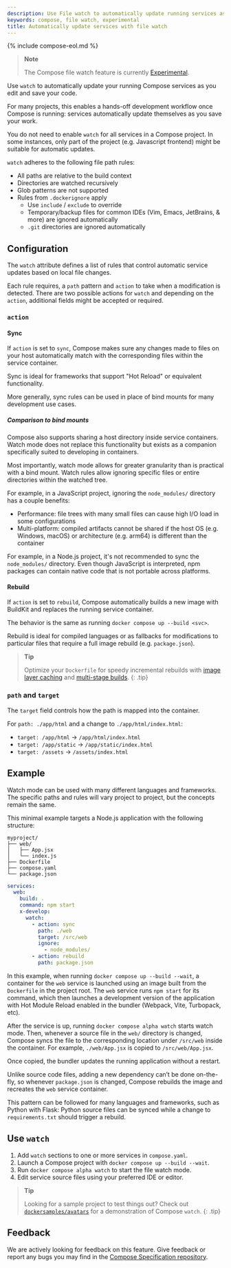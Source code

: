 ```yaml
---
description: Use File watch to automatically update running services as you work
keywords: compose, file watch, experimental 
title: Automatically update services with file watch
---
```

{% include compose-eol.md %}

> **Note**
>
> The Compose file watch feature is currently [Experimental](../release-lifecycle.md).

Use `watch` to automatically update your running Compose services as you edit and save your code.

For many projects, this enables a hands-off development workflow once Compose is running: services automatically update themselves as you save your work.

You do not need to enable `watch` for all services in a Compose project. In some instances, only part of the project (e.g. Javascript frontend) might be suitable for automatic updates.

`watch` adheres to the following file path rules:
* All paths are relative to the build context
* Directories are watched recursively
* Glob patterns are not supported
* Rules from `.dockerignore` apply
  * Use `include` / `exclude` to override
  * Temporary/backup files for common IDEs (Vim, Emacs, JetBrains, & more) are ignored automatically
  * `.git` directories are ignored automatically

## Configuration

The `watch` attribute defines a list of rules that control automatic service updates based on local file changes.

Each rule requires, a `path` pattern and `action` to take when a modification is detected. There are two possible actions for `watch` and depending on
the `action`, additional fields might be accepted or required. 

### `action`

#### Sync

If `action` is set to `sync`, Compose makes sure any changes made to files on your host automatically match with the corresponding files within the service container.

Sync is ideal for frameworks that support "Hot Reload" or equivalent functionality.

More generally, sync rules can be used in place of bind mounts for many development use cases.

##### Comparison to bind mounts
Compose also supports sharing a host directory inside service containers. Watch mode does not replace this functionality but exists as a companion specifically suited to developing in containers.

Most importantly, watch mode allows for greater granularity than is practical with a bind mount. Watch rules allow ignoring specific files or entire directories within the watched tree.

For example, in a JavaScript project, ignoring the `node_modules/` directory has a couple benefits:
* Performance: file trees with many small files can cause high I/O load in some configurations
* Multi-platform: compiled artifacts cannot be shared if the host OS (e.g. Windows, macOS) or architecture (e.g. arm64) is different than the container

For example, in a Node.js project, it's not recommended to sync the `node_modules/` directory. Even though JavaScript is interpreted, npm packages can contain native code that is not portable across platforms.

#### Rebuild

If `action` is set to `rebuild`, Compose automatically builds a new image with BuildKit and replaces the running service container.

The behavior is the same as running `docker compose up --build <svc>`.

Rebuild is ideal for compiled languages or as fallbacks for modifications to particular files that require a full
image rebuild (e.g. `package.json`).

>**Tip**
>
> Optimize your `Dockerfile` for speedy
incremental rebuilds with [image layer caching](/build/cache)
and [multi-stage builds](/build/building/multi-stage/).
{: .tip}

### `path` and `target`

The `target` field controls how the path is mapped into the container.

For `path: ./app/html` and a change to `./app/html/index.html`:

* `target: /app/html` -> `/app/html/index.html`
* `target: /app/static` -> `/app/static/index.html`
* `target: /assets` -> `/assets/index.html`

## Example
Watch mode can be used with many different languages and frameworks.
The specific paths and rules will vary project to project, but the concepts remain the same. 

This minimal example targets a Node.js application with the following structure:
```text
myproject/
├── web/
│   ├── App.jsx
│   └── index.js
├── Dockerfile
├── compose.yaml
└── package.json
```

```yaml
services:
  web:
    build: .
    command: npm start
    x-develop:
      watch:
        - action: sync
          path: ./web
          target: /src/web
          ignore:
            - node_modules/
        - action: rebuild
          path: package.json
```

In this example, when running `docker compose up --build --wait`, a container for the `web` service is launched using an image built from the `Dockerfile` in the project root.
The `web` service runs `npm start` for its command, which then launches a development version of the application with Hot Module Reload enabled in the bundler (Webpack, Vite, Turbopack, etc).

After the service is up, running `docker compose alpha watch` starts watch mode.
Then, whenever a source file in the `web/` directory is changed, Compose syncs the file to the corresponding location under `/src/web` inside the container.
For example, `./web/App.jsx` is copied to `/src/web/App.jsx`.

Once copied, the bundler updates the running application without a restart.

Unlike source code files, adding a new dependency can’t be done on-the-fly, so whenever `package.json` is changed, Compose
rebuilds the image and recreates the `web` service container.

This pattern can be followed for many languages and frameworks, such as Python with Flask: Python source files can be synced while a change to `requirements.txt` should trigger a rebuild.

## Use `watch`

1. Add `watch` sections to one or more services in `compose.yaml`.
2. Launch a Compose project with `docker compose up --build --wait`.
3. Run `docker compose alpha watch` to start the file watch mode.
4. Edit service source files using your preferred IDE or editor.

>**Tip**
>
> Looking for a sample project to test things out? Check
out [`dockersamples/avatars`](https://github.com/dockersamples/avatars) for a demonstration of Compose `watch`.
{: .tip}

## Feedback

We are actively looking for feedback on this feature. Give feedback or report any bugs you may find in the [Compose Specification repository](https://github.com/compose-spec/compose-spec/pull/253).
